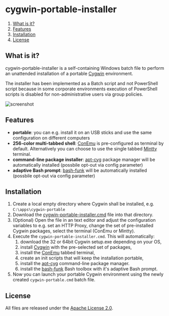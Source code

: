 # cygwin-portable-installer

1. [What is it?](#what-is-it)
1. [Features](#features)
1. [Installation](#install)
1. [License](#license)


## <a name="what-is-it"></a>What is it?

cygwin-portable-installer is a self-containing Windows batch file to perform an unattended installation of a portable [Cygwin](http://cygwin.org) environment.

The installer has been implemented as a Batch script and not PowerShell script because in some corporate environments execution of PowerShell scripts is
disabled for non-administrative users via group policies.

![screenshot](screenshot.png)


## Features

* **portable**: you can e.g. install it on an USB sticks and use the same configuration on different computers
* **256-color multi-tabbed shell**: [ConEmu](https://conemu.github.io/) is pre-configured as terminal by default. Alternatively you can choose to use the single tabbed [Mintty](https://mintty.github.io/) terminal.
* **command-line package installer**: [apt-cyg](https://github.com/transcode-open/apt-cyg) package manager will be automatically installed (possbile opt-out via config parameter)
* **adaptive Bash prompt**: [bash-funk](https://github.com/vegardit/bash-funk) will be automatically installed (possbile opt-out via config parameter)


## <a name="install"></a>Installation

1. Create a local empty directory where Cygwin shall be installed, e.g. `C:\apps\cygwin-portable`
2. Download the [cygwin-portable-installer.cmd](cygwin-portable-installer.cmd) file into that directory.
3. (Optional) Open the file in an text editor and adjust the configuration variables to e.g. set an HTTP Proxy, change the set of pre-installed Cygwin packages, select the terminal (ConEmu or Mintty).
4. Execute the `cygwin-portable-installer.cmd`. This will automatically:
    1. download the 32 or 64bit Cygwin setup.exe depending on your OS,
    2. install [Cygwin](http://cygwin.org) with the pre-selected set of packages,
    3. install the [ConEmu](https://conemu.github.io/) tabbed terminal,
    4. create an init scripts that will keep the installation portable,
    5. install the [apt-cyg](https://github.com/transcode-open/apt-cyg) command-line package manager.
    6. install the [bash-funk](https://github.com/vegardit/bash-funk) Bash toolbox with it's adaptive Bash prompt.
5. Now you can launch your portable Cygwin environment using the newly created `cygwin-portable.cmd` batch file.


## <a name="license"></a>License

All files are released under the [Apache License 2.0](LICENSE.txt).


